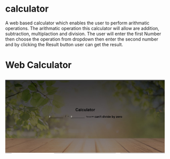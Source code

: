 # calculator

A web based calculator which enables the user to perform arithmatic operations. The arithmatic operation this calculator will allow are addition, subtraction, multiplaction and division. The user will enter the first Number then choose the operation from dropdown then enter the second number and by clicking the Result button user can get the result.


<h1>Web Calculator<h2>
  <img src="https://github.com/OmarIsmail7980/calculator/blob/main/Calculator/images/result.jpg">
